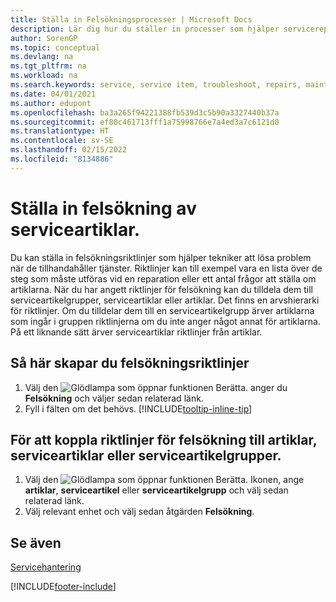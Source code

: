 ```yaml
---
title: Ställa in Felsökningsprocesser | Microsoft Docs
description: Lär dig hur du ställer in processer som hjälper servicerepresentanten att identifiera och lösa problem med serviceartiklar.
author: SorenGP
ms.topic: conceptual
ms.devlang: na
ms.tgt_pltfrm: na
ms.workload: na
ms.search.keywords: service, service item, troubleshoot, repairs, maintenance
ms.date: 04/01/2021
ms.author: edupont
ms.openlocfilehash: ba3a265f94221388fb539d3c5b90a3327440b37a
ms.sourcegitcommit: ef80c461713fff1a75998766e7a4ed3a7c6121d0
ms.translationtype: HT
ms.contentlocale: sv-SE
ms.lasthandoff: 02/15/2022
ms.locfileid: "8134886"
---
```

# <a name="setting-up-troubleshooting-for-service-items"></a>Ställa in felsökning av serviceartiklar.
Du kan ställa in felsökningsriktlinjer som hjälper tekniker att lösa problem när de tillhandahåller tjänster. Riktlinjer kan till exempel vara en lista över de steg som måste utföras vid en reparation eller ett antal frågor att ställa om artiklarna. När du har angett riktlinjer för felsökning kan du tilldela dem till serviceartikelgrupper, serviceartiklar eller artiklar. Det finns en arvshierarki för riktlinjer. Om du tilldelar dem till en serviceartikelgrupp ärver artiklarna som ingår i gruppen riktlinjerna om du inte anger något annat för artiklarna. På ett liknande sätt ärver serviceartiklar riktlinjer från artiklar.  

## <a name="to-set-up-troubleshooting-guidelines"></a>Så här skapar du felsökningsriktlinjer
1. Välj den ![Glödlampa som öppnar funktionen Berätta.](media/ui-search/search_small.png "Berätta vad du vill göra") anger du **Felsökning** och väljer sedan relaterad länk.  
2. Fyll i fälten om det behövs. [!INCLUDE[tooltip-inline-tip](includes/tooltip-inline-tip_md.md)]  

## <a name="to-assign-troubleshooting-guidelines-to-items-service-items-or-service-item-groups"></a>För att koppla riktlinjer för felsökning till artiklar, serviceartiklar eller serviceartikelgrupper.
1. Välj den ![Glödlampa som öppnar funktionen Berätta.](media/ui-search/search_small.png "Berätta vad du vill göra") Ikonen, ange **artiklar**, **serviceartikel** eller **serviceartikelgrupp** och välj sedan relaterad länk.  
2. Välj relevant enhet och välj sedan åtgärden **Felsökning**.  

## <a name="see-also"></a>Se även
[Servicehantering](service-service.md)

[!INCLUDE[footer-include](includes/footer-banner.md)]